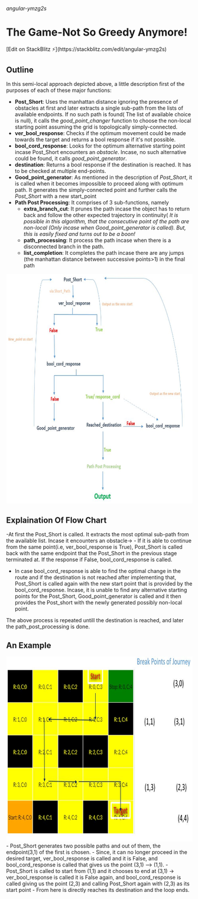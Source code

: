 <h6> angular-ymzg2s</h6>
<h1>The Game-Not So Greedy Anymore! </h1>
[Edit on StackBlitz ⚡️](https://stackblitz.com/edit/angular-ymzg2s)


## Outline
In this semi-local approach depicted above, a little description first of the purposes of each of these major functions:

- **Post_Short**: Uses the manhattan distance ignoring the presence of obstacles at first and later extracts a single sub-path from the lists of available endpoints. If no such path is found( The list of available choice is null), it calls the *good_point_changer* function to choose the non-local starting point assuming the grid is topologically simply-connected.
- **ver_bool_response**: Checks if the optimum movement could be made towards the target and returns a bool response if it's not possible.
- **bool_cord_response**: Looks for the optimum alternative starting point incase Post_Short encounters an *obstacle*. Incase, no such alternative could be found, it calls *good_point_generator*. 
- **destination**: Returns a bool response if the destination is reached. It has to be checked at multiple end-points.
- **Good_point_generator**: As mentioned in the description of *Post_Short*, it is called when it becomes impossible to proceed along with optimum path. It generates the simply-connected point and further calls the *Post_Short* with a new start_point
- **Path Post Processing**: It comprises of 3 sub-functions, namely  
  - **extra_branch_cut**: It prunes the path incase the object has to return back and follow the other expected trajectory in continuity( *It is possible in this algorithm, that the consecutive point of the path are non-local (Only incase when Good_point_generator is called). But, this is easily fixed and turns out to be a boon!*
  - **path_processing**: It process the path incase when there is a disconnected branch in the path.
  - **list_completion**: It completes the path incase there are any jumps (the manhattan distance between successive points>1) in the final path

<img src="https://raw.githubusercontent.com/Siddicus/angular-ymzg2s/master/outline.JPG" width="700" height="620">

## Explaination Of Flow Chart

-At first the Post_Short is called. It extracts the most optimal sub-path from the available list. Incase it encounters an obstacle-> 
    - If it is able to continue from the same point(i.e, ver_bool_response is True), Post_Short is called back with the same endpoint that the Post_Short in the previous stage terminated at. If the response if False, bool_cord_response is called.
- In case bool_cord_response is able to find the optimal change in the route and if the destination is not reached after implementing that, Post_Short is called again with the new start point that is provided by the bool_cord_response. Incase, it is unable to find any alternative starting points for the Post_Short, Good_point_generator is called and it then provides the Post_short with the newly generated possibly non-local point.

The above process is repeated untill the destination is reached, and later the path_post_processing is done. 

## An Example

<img src="https://raw.githubusercontent.com/Siddicus/angular-ymzg2s/master/breakpoints.JPG" width="680" height="500">
- Post_Short generates two possible paths and out of them, the endpoint(3,1) of the first is chosen.
- Since, it can no longer proceed in the desired target, ver_bool_response is called and it is False, and bool_cord_response is called that gives us the point (3,1) --> (1,1).
- Post_Short is called to start from (1,1) and it chooses to end at (3,1) -> ver_bool_response is called it is False again, and bool_cord_response is called giving us the point (2,3) and calling Post_Short again with (2,3) as its start point
- From here is directly reaches its destination and the loop ends.

